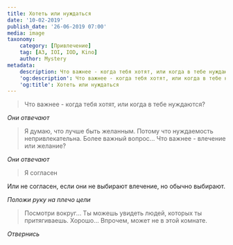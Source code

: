 ```yaml
---
title: Хотеть или нуждаться
date: '10-02-2019'
publish_date: '26-06-2019 07:00'
media: image
taxonomy:
    category: [Привлечение]
    tag: [A3, IOI, IOD, Kino]
    author: Mystery
metadata:
    description: Что важнее - когда тебя хотят, или когда в тебе нуждаются?
    'og:description': Что важнее - когда тебя хотят, или когда в тебе нуждаются?
    'og:title': Хотеть или нуждаться
---
```


> Что важнее - когда тебя хотят, или когда в тебе нуждаются?

_Они отвечают_

> Я думаю, что лучше быть желанным. Потому что нуждаемость непривлекательна. Более важный вопрос... Что важнее - влечение или желание?

_Они отвечают_

> Я согласен

Или не согласен, если они не выбирают влечение, но обычно выбирают.

_Положи руку на плечо цели_

> Посмотри вокруг... Ты можешь увидеть людей, которых ты притягиваешь. Хорошо... Впрочем, может не в этой комнате.

_Отвернись_
